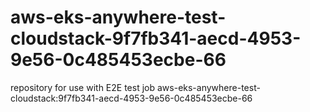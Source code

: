 # aws-eks-anywhere-test-cloudstack-9f7fb341-aecd-4953-9e56-0c485453ecbe-66
repository for use with E2E test job aws-eks-anywhere-test-cloudstack:9f7fb341-aecd-4953-9e56-0c485453ecbe-66
